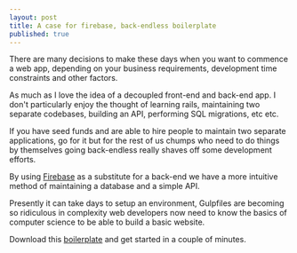 ```yaml
---
layout: post
title: A case for firebase, back-endless boilerplate
published: true
---
```


There are many decisions to make these days when you want to commence a web app, depending on your business requirements, development time constraints and other factors.

As much as I love the idea of a decoupled front-end and back-end app. I don't particularly enjoy the thought of learning rails, maintaining two separate codebases, building an API, performing SQL migrations, etc etc.

If you have seed funds and are able to hire people to maintain two separate applications, go for it but for the rest of us chumps who need to do things by themselves going back-endless really shaves off some development efforts.

By using [Firebase](https://www.firebase.com/) as a substitute for a back-end we have a more intuitive method of maintaining a database and a simple API.

Presently it can take days to setup an environment, Gulpfiles are becoming so ridiculous in complexity web developers now need to know the basics of computer science to be able to build a basic website.

Download this [boilerplate](https://github.com/kang-chen/react-firebase-gulp) and get started in a couple of minutes.
